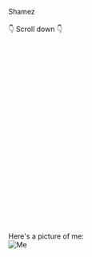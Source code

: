 Shamez
<br />
<br />
👇 Scroll down 👇
<br />
<br />
<br />
<br />
<br />
<br />
<br />
<br />
<br />
<br />
<br />
<br />
<br />
<br />
<br />
<br />
<br />
<br />
<br />
<br />
<br />
<br />
<br />
<br />
Here's a picture of me:
<br />
![Me](https://i.kym-cdn.com/photos/images/newsfeed/001/323/085/7fd.jpg)
